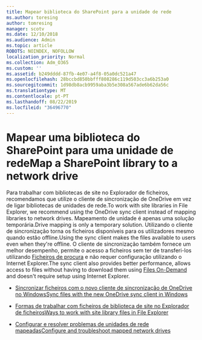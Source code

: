 ```yaml
---
title: Mapear biblioteca do SharePoint para a unidade de rede
ms.author: toresing
author: tomresing
manager: scotv
ms.date: 12/10/2018
ms.audience: Admin
ms.topic: article
ROBOTS: NOINDEX, NOFOLLOW
localization_priority: Normal
ms.collection: Adm_O365
ms.custom: ''
ms.assetid: b249dddd-87fb-4e07-a4f8-05a0dc521a47
ms.openlocfilehash: 28bccbd850bbfff808286c119d503cc3a6b253a0
ms.sourcegitcommit: 1d98db8acb9959aba3b5e308a567ade6b62da56c
ms.translationtype: MT
ms.contentlocale: pt-PT
ms.lasthandoff: 08/22/2019
ms.locfileid: "36496770"
---
```

# <a name="map-a-sharepoint-library-to-a-network-drive"></a><span data-ttu-id="1d7a8-102">Mapear uma biblioteca do SharePoint para uma unidade de rede</span><span class="sxs-lookup"><span data-stu-id="1d7a8-102">Map a SharePoint library to a network drive</span></span>

<span data-ttu-id="1d7a8-103">Para trabalhar com bibliotecas de site no Explorador de ficheiros, recomendamos que utilize o cliente de sincronização de OneDrive em vez de ligar bibliotecas de unidades de rede.</span><span class="sxs-lookup"><span data-stu-id="1d7a8-103">To work with site libraries in File Explorer, we recommend using the OneDrive sync client instead of mapping libraries to network drives.</span></span> <span data-ttu-id="1d7a8-104">Mapeamento de unidade é apenas uma solução temporária.</span><span class="sxs-lookup"><span data-stu-id="1d7a8-104">Drive mapping is only a temporary solution.</span></span> <span data-ttu-id="1d7a8-105">Utilizando o cliente de sincronização torna os ficheiros disponíveis para os utilizadores mesmo quando estão offline.</span><span class="sxs-lookup"><span data-stu-id="1d7a8-105">Using the sync client makes the files available to users even when they're offline.</span></span> <span data-ttu-id="1d7a8-106">O cliente de sincronização também fornece um melhor desempenho, permite o acesso a ficheiros sem ter de transferi-los utilizando [Ficheiros de procura](https://support.office.com/article/Learn-about-OneDrive-Files-On-Demand-0E6860D3-D9F3-4971-B321-7092438FB38E) e não requer configuração utilizando o Internet Explorer.</span><span class="sxs-lookup"><span data-stu-id="1d7a8-106">The sync client also provides better performance, allows access to files without having to download them using [Files On-Demand](https://support.office.com/article/Learn-about-OneDrive-Files-On-Demand-0E6860D3-D9F3-4971-B321-7092438FB38E) and doesn't require setup using Internet Explorer.</span></span> 
  
- [<span data-ttu-id="1d7a8-107">Sincronizar ficheiros com o novo cliente de sincronização de OneDrive no Windows</span><span class="sxs-lookup"><span data-stu-id="1d7a8-107">Sync files with the new OneDrive sync client in Windows</span></span>](https://go.microsoft.com/fwlink/?linkid=866427)
    
- [<span data-ttu-id="1d7a8-108">Formas de trabalhar com ficheiros de biblioteca de site no Explorador de ficheiros</span><span class="sxs-lookup"><span data-stu-id="1d7a8-108">Ways to work with site library files in File Explorer</span></span>](https://go.microsoft.com/fwlink/?linkid=866291)
    
- [<span data-ttu-id="1d7a8-109">Configurar e resolver problemas de unidades de rede mapeadas</span><span class="sxs-lookup"><span data-stu-id="1d7a8-109">Configure and troubleshoot mapped network drives</span></span>](https://support.microsoft.com/kb/2616712)
    

